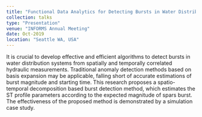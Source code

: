 ```yaml
---
title: "Functional Data Analytics for Detecting Bursts in Water Distribution Systems"
collection: talks
type: "Presentation"
venue: "INFORMS Annual Meeting"
date: Oct-2019
location: "Seattle WA, USA"
---
```


It is crucial to develop effective and efficient algorithms to detect bursts in water distribution systems from spatially and temporally correlated hydraulic measurements. Traditional anomaly detection methods based on basis expansion may be applicable, falling short of accurate estimations of burst magnitude and starting time. This research proposes a spatio-temporal decomposition based burst detection method, which estimates the ST profile parameters according to the expected magnitude of spars burst. The effectiveness of the proposed method is demonstrated by a simulation case study. 
